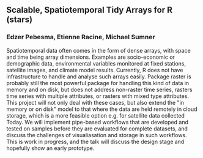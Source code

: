 ## Scalable, Spatiotemporal Tidy Arrays for R (stars)

### Edzer Pebesma, Etienne Racine, Michael Sumner

Spatiotemporal data often comes in the form of dense arrays, with
space and time being array dimensions. Examples are socio-economic
or demographic data, environmental variables monitored at fixed
stations, satellite images, and climate model results. Currently,
R does not have infrastructure to handle and analyse such arrays
easily. Package raster is probably still the most powerful package
for handling this kind of data in memory and on disk, but does not
address non-raster time series, rasters time series with multiple
attributes, or rasters with mixed type attributes. This project
will not only deal with these cases, but also extend the "in memory
or on disk" model to that where the data are held remotely in
cloud storage, which is a more feasible option e.g. for satellite
data collected Today. We will implement pipe-based workflows that
are developed and tested on samples before they are evaluated for
complete datasets, and discuss the challenges of visualiasation and
storage in such workflows. This is work in progress, and the talk
will discuss the design stage and hopefully show an early prototype.
